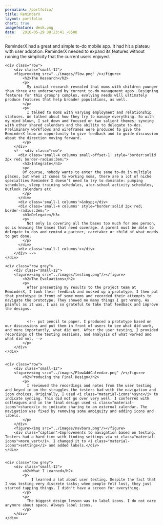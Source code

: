 ```yaml
---
permalink: /portfolio/
title: ReminderX
layout: portfolio
chart: true
imagefeature: desk.png
date:   2016-05-29 08:23:41 -0500
---
```

ReminderX had a great and simple to-do mobile app. It had hit a plateau with user adoption. ReminderX needed to expand its features without ruining the simplicity that the current users enjoyed.
<div class="container port-container">

    <div class="row">
        <div class="small-12">
        <figure><img src="../images/flow.png" /></figure>
            <h2>The Research</h2>
            <p>
              My initial research revealed that moms with children younger than three are underserved by current to-do management apps. Designing features for this group's complex, evolving needs will ultimately produce features that help broader populations, as well.
            </p>
            <p>
              I talked to moms with varying employment and relationship statuses. We talked about how they try to manage everything. So with my mind blown, I sat down and focused on two salient themes; syncing with other shared calendars and the ability to delegate to-dos.  Preliminary workflows and wireframes were produced to give the ReminderX team an opportunity to give feedback and to guide discussion about the direction moving forward.
            </p>
        </div>
        <!-- <div class="row">
          <div class='small-4 columns small-offset-1' style="border:solid 2px red; border-radius:3em;">
            <h3>Integrate</h3>
            <p>
            Of course, nobody wants to enter the same to-do in multiple places, but when it comes to working moms, there are a lot of niche specialties Reminder X doesn’t need to try to dominate: pumping schedules, sleep training schedules, a!er-school activity schedules, Outlook calendars etc.
            </p>
          </div>
          <div class='small-1 columns'>&nbsp;</div>
          <div class='small-4 columns' style="border:solid 2px red; border-radius:3em;">
            <h3>Delegate</h3>
            <p>
              Not only is covering all the bases too much for one person, so is knowing the bases that need coverage. A parent must be able to delegate to-dos and remind a partner, caretaker or child of what needs to get done.
            </p>
          </div>
          <div class='small-1 columns'></div>
        </div> -->
    </div>

    <div class="row grey">
        <div class="small-12">
        <figure><img src="../images/testing.png"/></figure>
            <h2>The Evaluations</h2>
            <p>
              After presenting my results to the project team at ReminderX, I took their feedback and mocked up a prototype. I then put that prototype in front of some moms and recorded their attempts to navigate the prototype. They showed me many things I got wrong. As painful as it was, I was so grateful to take that feedback and improve the designs.


              <!-- put pencil to paper. I produced a prototype based on our discussions and put them in front of users to see what did work, and more importantly, what did not. After the user testing, I provided recordings of the testing sessions, and analysis of what worked and what did not. -->
            </p>
        </div>
    </div>


    <div class="row">
        <div class="small-12">
        <figure><img src="../images/FlowAddCalendar.png" /></figure>
            <h2>Producing the Final Design</h2>
            <p>
              I reviewed the recordings and notes from the user testing and keyed in on the struggles the testers had with the navigation and icon choices. Originally, I used <i class="material-icons">sync</i> to indicate syncing. This did not go over very well. I conferred with colleagues and in the final design used <i class="material-icons">share</i> to indicate sharing to an external calendar. The navigation was fixed by removing some ambiguity and adding icons and labels.
            </p>
        </div>
        <figure><img src="../images/navbars.png"/></figure>
        <div class="caption">Improvements to navigation based on testing. Testers had a hard time with finding settings via <i class="material-icons">more_vert</i>. I changed it to <i class="material-icons">settings</i> and added labels.</div>
    </div>


    <div class="row grey">
        <div class="small-12">
            <h2>What I Learned</h2>
            <p>
                I learned a lot about user testing. Despite the fact that I was testing very discrete tasks; when people felt lost, they just started tapping things. I didn't have a screen for everything.
            </p>
            <p>
              The biggest design lesson was to label icons. I do not care anymore about space. Always label icons.
            </p>
        </div>
    </div>
</div>

